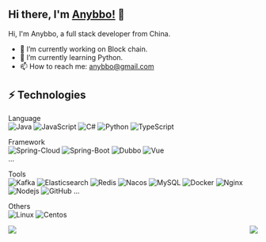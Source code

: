 ## Hi there, I'm [Anybbo!](https://anybbo.com) 👋

Hi, I'm Anybbo, a full stack developer from China.

- 🔭 I’m currently working on Block chain.
- 🌱 I’m currently learning Python.
- 📫 How to reach me: anybbo@gmail.com

## ⚡ Technologies

Language  
![Java](https://img.shields.io/badge/-Java-black?style=flat-square&logo=java)
![JavaScript](https://img.shields.io/badge/-JavaScript-black?style=flat-square&logo=javascript)
![C#](https://img.shields.io/badge/-Csharp-black?style=flat-square&logo=c-sharp)
![Python](https://img.shields.io/badge/-Python-black?style=flat-square&logo=Python)
![TypeScript](https://img.shields.io/badge/-TypeScript-007ACC?style=flat-square&logo=typescript)

Framework  
![Spring-Cloud](https://img.shields.io/badge/-SpringCloud-000000?style=flat-square&logo=spring)
![Spring-Boot](https://img.shields.io/badge/-SpringBoot-000000?style=flat-square&logo=spring)
![Dubbo](https://img.shields.io/badge/-Dubbo-000000?style=flat-square&logo=alipay)
![Vue](https://img.shields.io/badge/-Vue-000000?style=flat-square&logo=Vue.js)  
...

Tools  
![Kafka](https://img.shields.io/badge/-Kafka-black?style=flat-square&logo=apache-kafka)
![Elasticsearch](https://img.shields.io/badge/-Elasticsearch-black?style=flat-square&logo=Elasticsearch)
![Redis](https://img.shields.io/badge/-Redis-black?style=flat-square&logo=Redis)
![Nacos](https://img.shields.io/badge/-Nacos-black?style=flat-square&logo=alipay)
![MySQL](https://img.shields.io/badge/-MySQL-black?style=flat-square&logo=mysql)
![Docker](https://img.shields.io/badge/-Docker-black?style=flat-square&logo=Docker)
![Nginx](https://img.shields.io/badge/-Nginx-black?style=flat-square&logo=Nginx)
![Nodejs](https://img.shields.io/badge/-Nodejs-black?style=flat-square&logo=Node.js)
![GitHub](https://img.shields.io/badge/-GitHub-181717?style=flat-square&logo=github)
...

Others  
![Linux](https://img.shields.io/badge/-Linux-black?style=flat-square&logo=Linux)
![Centos](https://img.shields.io/badge/-Centos-262577?style=flat-square&logo=Centos)  

<img align="center" src="https://github-readme-stats.anuraghazra1.vercel.app/api/top-langs/?username=r-anybbo&layout=compact&line_height=35" />  

<img align="right" src="https://github-stat.alpaca.run/api?username=r-anybbo&show_icons=true&include_all_commits=true&line_height=35"/>  


<!--
**R-anybbo/R-anybbo** is a ✨ _special_ ✨ repository because its `README.md` (this file) appears on your GitHub profile.

Here are some ideas to get you started:

- 🔭 I’m currently working on ...
- 🌱 I’m currently learning ...
- 👯 I’m looking to collaborate on ...
- 🤔 I’m looking for help with ...
- 💬 Ask me about ...
- 📫 How to reach me: ...
- 😄 Pronouns: ...
- ⚡ Fun fact: ...
-->
